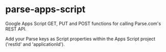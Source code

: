 # parse-apps-script
Google Apps Script GET, PUT and POST functions for calling Parse.com's REST API. 

Add your Parse keys as Script properties within the Apps Script project ('restId' and 'applicationId').
